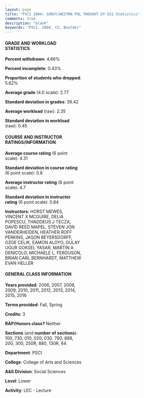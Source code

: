 ```yaml
---
layout: page
title: "PSCI 2004: SURVY/WESTRN POL THOUGHT GT-SS1 Statistics"
comments: true
description: "blank"
keywords: "PSCI, 2004, CU, Boulder"
--- 
```

<head>
<script src="https://ajax.googleapis.com/ajax/libs/jquery/2.1.3/jquery.min.js"></script>
<script src="https://dl.dropboxusercontent.com/s/pc42nxpaw1ea4o9/highcharts.js?dl=0"></script>
<!-- <script src="../assets/js/highcharts.js"></script> -->
<style type="text/css">@font-face {
	font-family: "Bebas Neue";
	src: url(https://www.filehosting.org/file/details/544349/BebasNeue%20Regular.otf) format("opentype");
	}
	h1.Bebas { 
		font-family: "Bebas Neue", Verdana, Tahoma;
	}
</style>
</head>
<body>
	<div id="container" style="float: right; width: 45%; height: 88%; margin-left: 2.5%; margin-right: 2.5%;"></div>
	<script language="JavaScript">
		$(document).ready(function() {
		var chart = {type: 'column'};
		var title = {text: 'Grade Distribution'};
		var xAxis = {categories: ['A','B','C','D','F'],crosshair: true};
		var yAxis = {min: 0,title: {text: 'Percentage'}};
		var tooltip = {headerFormat: '<center><b><span style="font-size:20px">{point.key}</span></b></center>',
		               pointFormat: '<td style="padding:0"><b>{point.y:.1f}%</b></td>',
		               footerFormat: '</table>',shared: true,useHTML: true};
		var plotOptions = {column: {pointPadding: 0.0,borderWidth: 0}};  
		var credits = {enabled: false};var series= [{name: 'Percent',data: [20.14,46.08,24.61,4.74,4.42,]}];
		var json = {};
		json.chart = chart;
		json.title = title;
		json.tooltip = tooltip;
		json.xAxis = xAxis;
		json.yAxis = yAxis;  
		json.series = series;
		json.plotOptions = plotOptions;  
		json.credits = credits;
		$('#container').highcharts(json);
	});
	</script>
</body>
			   
#### GRADE AND WORKLOAD STATISTICS

**Percent withdrawn**: 4.66%

**Percent incomplete**: 0.43%

**Proportion of students who dropped**: 5.62%

**Average grade** (4.0 scale): 2.77

**Standard deviation in grades**: 39.42

**Average workload** (raw): 2.35

**Standard deviation in workload** (raw): 0.45

#### COURSE AND INSTRUCTOR RATINGS/INFORMATION

**Average course rating** (6 point scale): 4.31

**Standard deviation in course rating** (6 point scale): 0.8

**Average instructor rating** (6 point scale): 4.7

**Standard deviation in instructor rating** (6 point scale): 0.84

**Instructors**: HORST MEWES, VINCENT X MCGUIRE, DELIA POPESCU, THADDEUS J TECZA, DAVID REED MAPEL, STEVEN JON VANDERHEIDEN, HEATHER ROFF PERKINS, JASON BEYERSDORFF, OZGE CELIK, EAMON ALOYO, GULAY UGUR GOKSEL YASAR, MARTIN A DENICOLO, MICHAELE L. FERGUSON, BRIAN CARL BERNHARDT, MATTHEW EVAN HELLER

#### GENERAL CLASS INFORMATION

**Years provided**: 2006, 2007, 2008, 2009, 2010, 2011, 2012, 2013, 2014, 2015, 2016

**Terms provided**: Fall, Spring

**Credits**: 3

**RAP/Honors class?** Neither

**Sections** (and **number of sections**): 100, 730, 010, 020, 030, 790, 888, 200, 300, 250R, 880, 130R, 64

**Department**: PSCI

**College**: College of Arts and Sciences

**A&S Division**: Social Sciences

**Level**: Lower

**Activity**: LEC - Lecture